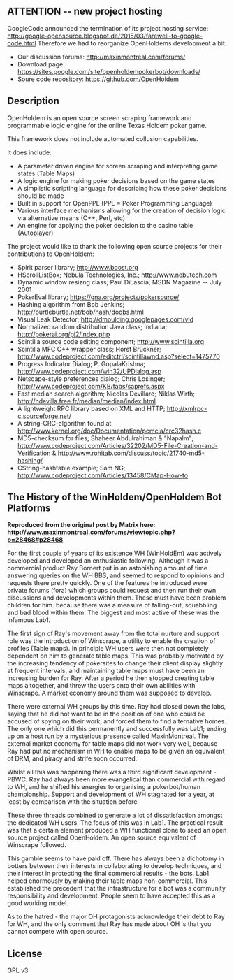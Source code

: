 ## ATTENTION -- new project hosting ##
GoogleCode announced the termination of its project hosting service:
http://google-opensource.blogspot.de/2015/03/farewell-to-google-code.html
Therefore we had to reorganize OpenHoldems development a bit.
  * Our discussion forums: http://maxinmontreal.com/forums/
  * Download page: https://sites.google.com/site/openholdempokerbot/downloads/
  * Soure code repository: https://github.com/OpenHoldem

## Description ##
OpenHoldem is an open source screen scraping framework and programmable logic engine for the online Texas Holdem poker game.

This framework does not include automated collusion capabilities.

It does include:
  * A parameter driven engine for screen scraping and interpreting game states (Table Maps)
  * A logic engine for making poker decisions based on the game states
  * A simplistic scripting language for describing how these poker decisions should be made
  * Built in support for OpenPPL (PPL = Poker Programming Language)
  * Various interface mechanisms allowing for the creation of decision logic via alternative means (C++, Perl, etc)
  * An engine for applying the poker decision to the casino table (Autoplayer)

The project would like to thank the following open source projects for their contributions to OpenHoldem:
  * Spirit parser library; http://www.boost.org
  * HScrollListBox; Nebula Technologies, Inc.; http://www.nebutech.com
  * Dynamic window resizng class; Paul DiLascia; MSDN Magazine -- July 2001
  * PokerEval library; https://gna.org/projects/pokersource/
  * Hashing algorithm from Bob Jenkins; http://burtleburtle.net/bob/hash/doobs.html
  * Visual Leak Detector; http://dmoulding.googlepages.com/vld
  * Normalized random distribution Java class; Indiana; http://pokerai.org/pj2/index.php
  * Scintilla source code editing component; http://www.scintilla.org
  * Scintilla MFC C++ wrapper class; Horst Brückner; http://www.codeproject.com/editctrl/scintillawnd.asp?select=1475770
  * Progress Indicator Dialog; P. GopalaKrishna; http://www.codeproject.com/win32/UPDialog.asp
  * Netscape-style preferences dialog; Chris Losinger; http://www.codeproject.com/KB/tabs/saprefs.aspx
  * Fast median search algorithm; Nicolas Devillard; Niklas Wirth; http://ndevilla.free.fr/median/median/index.html
  * A lightweight RPC library based on XML and HTTP; http://xmlrpc-c.sourceforge.net/
  * A string-CRC-algorithm found at http://www.kernel.org/doc/Documentation/pcmcia/crc32hash.c
  * MD5-checksum for files; Shaheer Abdulrahiman & "Napalm"; http://www.codeproject.com/Articles/32202/MD5-File-Creation-and-Verification & http://www.rohitab.com/discuss/topic/21740-md5-hashing/
  * CString-hashtable example; Sam NG; http://www.codeproject.com/Articles/13458/CMap-How-to

## The History of the WinHoldem/OpenHoldem Bot Platforms ##
**Reproduced from the original post by Matrix here: http://www.maxinmontreal.com/forums/viewtopic.php?p=28468#p28468**

For the first couple of years of its existence WH (WinHoldEm) was actively developed and developed an enthusiastic following. Although it was a commercial product Ray Bornert put in an astonishing amount of time answering queries on the WH BBS, and seemed to respond to opinions and requests there pretty quickly. One of the features he introduced were private forums (fora) which groups could request and then run their own discussions and developments within them. These must have been problem children for him. because there was a measure of falling-out, squabbling and bad blood within them. The biggest and most active of these was the infamous Lab1.

The first sign of Ray's movement away from the total nurture and support role was the introduction of Winscrape, a utility to enable the creation of profiles (Table maps). In principle WH users were then not completely dependent on him to generate table maps. This was probably motivated by the increasing tendency of pokersites to change their client display slightly at frequent intervals, and maintaining table maps must have been an increasing burden for Ray. After a period he then stopped creating table maps altogether, and threw the users onto their own abilities with Winscrape. A market economy around them was supposed to develop.

There were external WH groups by this time. Ray had closed down the labs, saying that he did not want to be in the position of one who could be accused of spying on their work, and forced them to find alternative homes. The only one which did this permanently and successfully was Lab1; ending up on a host run by a mysterious presence called MaxinMontreal. The external market economy for table maps did not work very well, because Ray had put no mechanism in WH to enable maps to be given an equivalent of DRM, and piracy and strife soon occurred.

Whilst all this was happening there was a third significant development - PBWC. Ray had always been more evangelical than commercial with regard to WH, and he shifted his energies to organising a pokerbot/human championship. Support and development of WH stagnated for a year, at least by comparison with the situation before.

These three threads combined to generate a lot of dissatisfaction amongst the dedicated WH users. The focus of this was in Lab1. The practical result was that a certain element produced a WH functional clone to seed an open source project called OpenHoldem. An open source equivalent of Winscrape followed.

This gamble seems to have paid off. There has always been a dichotomy in botters between their interests in collaborating to develop techniques, and their interest in protecting the final commercial results - the bots. Lab1 helped enormously by making their table maps non-commercial. This established the precedent that the infrastructure for a bot was a community responsibility and development. People seem to have accepted this as a good working model.

As to the hatred - the major OH protagonists acknowledge their debt to Ray for WH, and the only comment that Ray has made about OH is that you cannot compete with open source.

## License ##
GPL v3